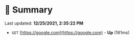 # 📖 Summary
Last updated: **12/25/2021, 2:35:22 PM**

- `GET` [https://google.com](https://google.com) - **Up** (161ms)
